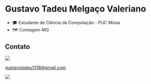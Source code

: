 
# Gustavo Tadeu Melgaço Valeriano


- 🎓 Estudante de Ciência da Computação - PUC Minas
- 🗺 Contagem-MG


## Contato

[<img src="https://img.shields.io/badge/Gmail-D14836?style=for-the-badge&logo=gmail&logoColor=white"/>](gustavotadeu1318@gmail.com)

gustavotadeu1318@gmail.com    

[<img src="https://img.shields.io/badge/Instagram-E4405F?style=for-the-badge&logo=instagram&logoColor=white"/>](https://www.instagram.com/gtadeu__/)






